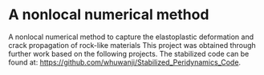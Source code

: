 # A nonlocal numerical method
A nonlocal numerical method to capture the elastoplastic deformation and crack propagation of rock-like materials
This project was obtained through further work based on the following projects.
The stabilized code can be found at: https://github.com/whuwanji/Stabilized_Peridynamics_Code.
